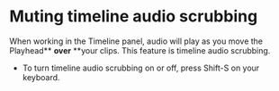 # Muting timeline audio scrubbing

When working in the Timeline panel, audio will play as you move the Playhead** **over** **your clips. This feature is timeline audio scrubbing.

* To turn timeline audio scrubbing on or off, press Shift-S on your keyboard.



